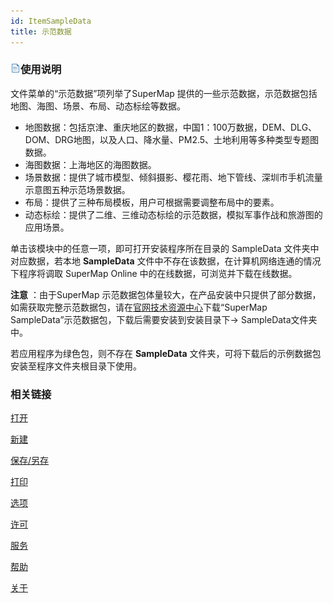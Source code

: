 ```yaml
---
id: ItemSampleData
title: 示范数据
---
```

### ![](../img/read.gif)使用说明

文件菜单的“示范数据”项列举了SuperMap 提供的一些示范数据，示范数据包括地图、海图、场景、布局、动态标绘等数据。

  * 地图数据：包括京津、重庆地区的数据，中国1：100万数据，DEM、DLG、DOM、DRG地图，以及人口、降水量、PM2.5、土地利用等多种类型专题图数据。
  * 海图数据：上海地区的海图数据。
  * 场景数据：提供了城市模型、倾斜摄影、樱花雨、地下管线、深圳市手机流量示意图五种示范场景数据。
  * 布局：提供了三种布局模板，用户可根据需要调整布局中的要素。
  * 动态标绘：提供了二维、三维动态标绘的示范数据，模拟军事作战和旅游图的应用场景。

单击该模块中的任意一项，即可打开安装程序所在目录的 SampleData 文件夹中对应数据，若本地 **SampleData**
文件中不存在该数据，在计算机网络连通的情况下程序将调取 SuperMap Online 中的在线数据，可浏览并下载在线数据。

**注意** ：由于SuperMap
示范数据包体量较大，在产品安装中只提供了部分数据，如需获取完整示范数据包，请在[官网技术资源中心](http://support.supermap.com.cn/DownloadCenter/ProductPlatform.aspx)下载“SuperMap
SampleData”示范数据包，下载后需要安装到安装目录下-> SampleData文件夹中。

若应用程序为绿色包，则不存在 **SampleData** 文件夹，可将下载后的示例数据包安装至程序文件夹根目录下使用。

###  相关链接

 [打开](ItemOpen)

 [新建](ItemNew)

 [保存/另存](ItemSave)

 [打印](ItemPrint)

 [选项](ItemDeskproOption)

 [许可](ItemLicense)

 [服务](OnlineAddress)

 [帮助](ItemHelp)

 [关于](About)

